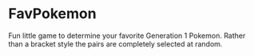 # FavPokemon
Fun little game to determine your favorite Generation 1 Pokemon. Rather than a bracket style the pairs are completely selected at random.